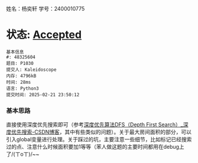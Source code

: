 姓名：杨奕轩 学号：2400010775

# 状态: [Accepted](http://xzmdsa.openjudge.cn/2024hw1tmp/solution/48296796/)

```
基本信息
#: 48325604
题目: P1030
提交人: Kaleidoscope
内存: 4796kB
时间: 28ms
语言: Python3
提交时间: 2025-02-21 23:50:12
```

### 基本思路

直接使用深度优先搜索即可（参考[深度优先算法DFS（Depth First Search）_深度优先搜索-CSDN博客](https://blog.csdn.net/Piyriq0108/article/details/136547648)，其中有些类似的问题）。关于最大房间面积的部分，可以引入global变量进行处理。关于踩过的坑，主要注意一些细节，比如标记已经搜索过的点、注意什么时候面积要加1等等（苯人做这题的主要时间都用在debug上了/(ㄒoㄒ)/~~
